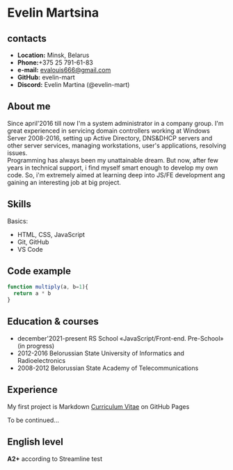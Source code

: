 # Evelin Martsina #

## contacts ##

* __Location:__ Minsk, Belarus
* __Phone:__+375 25 791-61-83
* __e-mail:__ evalouis666@gmail.com
* __GitHub:__ evelin-mart
* __Discord:__ Evelin Martina (@evelin-mart)

## About me ##

Since april'2016 till now I'm a system administrator in a company group. I'm great experienced in servicing domain controllers working at Windows Server 2008-2016, setting up Active Directory, DNS&DHCP servers and other server services, managing workstations, user's applications, resolving issues.  
Programming has always been my unattainable dream. But now, after few years in technical support, i find myself smart enough to develop my own code. So, i'm extremely aimed at learning deep into JS/FE development ang gaining an interesting job at big project.

## Skills ##
Basics:
+ HTML, CSS, JavaScript
+ Git, GitHub
+ VS Code

## Code example ##

```JavaScript
function multiply(a, b=1){  
  return a * b  
}
```  

## Education & courses ##

* december'2021-present RS School «JavaScript/Front-end. Pre-School» (in progress)
* 2012-2016 Belorussian State University of Informatics and Radioelectronics
* 2008-2012 Belorussian State Academy of Telecommunications

## Experience ##

My first project is Markdown [Curriculum Vitae](https://evelin-mart.github.io/rsschool-cv/cv) on GitHub Pages

To be continued...

## English level ##

__A2+__ according to Streamline test
